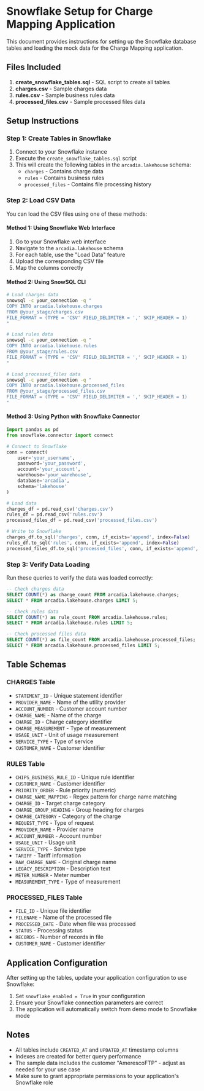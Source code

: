 # Snowflake Setup for Charge Mapping Application

This document provides instructions for setting up the Snowflake database tables and loading the mock data for the Charge Mapping application.

## Files Included

1. **create_snowflake_tables.sql** - SQL script to create all tables
2. **charges.csv** - Sample charges data
3. **rules.csv** - Sample business rules data
4. **processed_files.csv** - Sample processed files data

## Setup Instructions

### Step 1: Create Tables in Snowflake

1. Connect to your Snowflake instance
2. Execute the `create_snowflake_tables.sql` script
3. This will create the following tables in the `arcadia.lakehouse` schema:
   - `charges` - Contains charge data
   - `rules` - Contains business rules
   - `processed_files` - Contains file processing history

### Step 2: Load CSV Data

You can load the CSV files using one of these methods:

#### Method 1: Using Snowflake Web Interface
1. Go to your Snowflake web interface
2. Navigate to the `arcadia.lakehouse` schema
3. For each table, use the "Load Data" feature
4. Upload the corresponding CSV file
5. Map the columns correctly

#### Method 2: Using SnowSQL CLI
```bash
# Load charges data
snowsql -c your_connection -q "
COPY INTO arcadia.lakehouse.charges 
FROM @your_stage/charges.csv 
FILE_FORMAT = (TYPE = 'CSV' FIELD_DELIMITER = ',' SKIP_HEADER = 1)
"

# Load rules data
snowsql -c your_connection -q "
COPY INTO arcadia.lakehouse.rules 
FROM @your_stage/rules.csv 
FILE_FORMAT = (TYPE = 'CSV' FIELD_DELIMITER = ',' SKIP_HEADER = 1)
"

# Load processed_files data
snowsql -c your_connection -q "
COPY INTO arcadia.lakehouse.processed_files 
FROM @your_stage/processed_files.csv 
FILE_FORMAT = (TYPE = 'CSV' FIELD_DELIMITER = ',' SKIP_HEADER = 1)
"


```

#### Method 3: Using Python with Snowflake Connector
```python
import pandas as pd
from snowflake.connector import connect

# Connect to Snowflake
conn = connect(
    user='your_username',
    password='your_password',
    account='your_account',
    warehouse='your_warehouse',
    database='arcadia',
    schema='lakehouse'
)

# Load data
charges_df = pd.read_csv('charges.csv')
rules_df = pd.read_csv('rules.csv')
processed_files_df = pd.read_csv('processed_files.csv')

# Write to Snowflake
charges_df.to_sql('charges', conn, if_exists='append', index=False)
rules_df.to_sql('rules', conn, if_exists='append', index=False)
processed_files_df.to_sql('processed_files', conn, if_exists='append', index=False)
```

### Step 3: Verify Data Loading

Run these queries to verify the data was loaded correctly:

```sql
-- Check charges data
SELECT COUNT(*) as charge_count FROM arcadia.lakehouse.charges;
SELECT * FROM arcadia.lakehouse.charges LIMIT 5;

-- Check rules data
SELECT COUNT(*) as rule_count FROM arcadia.lakehouse.rules;
SELECT * FROM arcadia.lakehouse.rules LIMIT 5;

-- Check processed files data
SELECT COUNT(*) as file_count FROM arcadia.lakehouse.processed_files;
SELECT * FROM arcadia.lakehouse.processed_files LIMIT 5;


```

## Table Schemas

### CHARGES Table
- `STATEMENT_ID` - Unique statement identifier
- `PROVIDER_NAME` - Name of the utility provider
- `ACCOUNT_NUMBER` - Customer account number
- `CHARGE_NAME` - Name of the charge
- `CHARGE_ID` - Charge category identifier
- `CHARGE_MEASUREMENT` - Type of measurement
- `USAGE_UNIT` - Unit of usage measurement
- `SERVICE_TYPE` - Type of service
- `CUSTOMER_NAME` - Customer identifier

### RULES Table
- `CHIPS_BUSINESS_RULE_ID` - Unique rule identifier
- `CUSTOMER_NAME` - Customer identifier
- `PRIORITY_ORDER` - Rule priority (numeric)
- `CHARGE_NAME_MAPPING` - Regex pattern for charge name matching
- `CHARGE_ID` - Target charge category
- `CHARGE_GROUP_HEADING` - Group heading for charges
- `CHARGE_CATEGORY` - Category of the charge
- `REQUEST_TYPE` - Type of request
- `PROVIDER_NAME` - Provider name
- `ACCOUNT_NUMBER` - Account number
- `USAGE_UNIT` - Usage unit
- `SERVICE_TYPE` - Service type
- `TARIFF` - Tariff information
- `RAW_CHARGE_NAME` - Original charge name
- `LEGACY_DESCRIPTION` - Description text
- `METER_NUMBER` - Meter number
- `MEASUREMENT_TYPE` - Type of measurement

### PROCESSED_FILES Table
- `FILE_ID` - Unique file identifier
- `FILENAME` - Name of the processed file
- `PROCESSED_DATE` - Date when file was processed
- `STATUS` - Processing status
- `RECORDS` - Number of records in file
- `CUSTOMER_NAME` - Customer identifier



## Application Configuration

After setting up the tables, update your application configuration to use Snowflake:

1. Set `snowflake_enabled = True` in your configuration
2. Ensure your Snowflake connection parameters are correct
3. The application will automatically switch from demo mode to Snowflake mode

## Notes

- All tables include `CREATED_AT` and `UPDATED_AT` timestamp columns
- Indexes are created for better query performance
- The sample data includes the customer "AmerescoFTP" - adjust as needed for your use case
- Make sure to grant appropriate permissions to your application's Snowflake role
